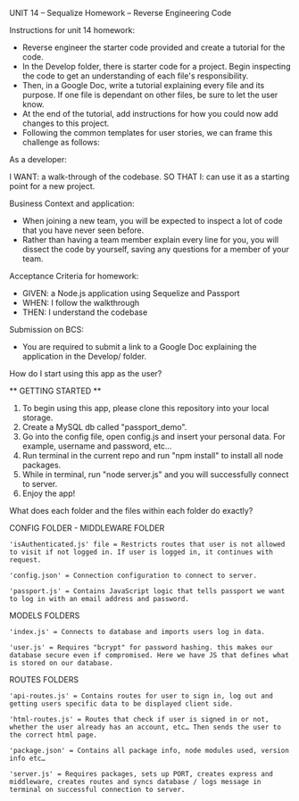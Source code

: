 UNIT 14 – Sequalize Homework – Reverse Engineering Code

Instructions for unit 14 homework:

-  Reverse engineer the starter code provided and create a tutorial for the code.
-  In the Develop folder, there is starter code for a project. Begin inspecting the code to get an understanding of each file's responsibility. 
-  Then, in a Google Doc, write a tutorial explaining every file and its purpose. If one file is dependant on other files, be sure to let the user know.
-  At the end of the tutorial, add instructions for how you could now add changes to this project.
-  Following the common templates for user stories, we can frame this challenge as follows:

As a developer:

I WANT:  a walk-through of the codebase.
SO THAT I:  can use it as a starting point for a new project.

Business Context and application:

-  When joining a new team, you will be expected to inspect a lot of code that you have never seen before. 
-  Rather than having a team member explain every line for you, you will dissect the code by yourself, saving any questions for a member of your team.

Acceptance Criteria for homework:

-  GIVEN: a Node.js application using Sequelize and Passport
-  WHEN: I follow the walkthrough
-  THEN: I understand the codebase

Submission on BCS:

-  You are required to submit a link to a Google Doc explaining the application in the Develop/ folder.



How do I start using this app as the user?

** GETTING STARTED **

1.  To begin using this app, please clone this repository into your local storage.
2.  Create a MySQL db called "passport_demo".
3.  Go into the config file, open config.js and insert your personal data. For example, username and password, etc…
4.  Run terminal in the current repo and run "npm install" to install all node packages.
5.  While in terminal, run "node server.js" and you will successfully connect to server.
6.  Enjoy the app!


What does each folder and the files within each folder do exactly?


CONFIG FOLDER
    -  MIDDLEWARE FOLDER 
    
    'isAuthenticated.js' file = Restricts routes that user is not allowed to visit if not logged in. If user is logged in, it continues with request.

	'config.json' = Connection configuration to connect to server.

    'passport.js' = Contains JavaScript logic that tells passport we want to log in with an email address and password.


MODELS FOLDERS

	'index.js' = Connects to database and imports users log in data.

    'user.js' = Requires "bcrypt" for password hashing. this makes our database secure even if compromised. Here we have JS that defines what is stored on our database.


ROUTES FOLDERS

    'api-routes.js' = Contains routes for user to sign in, log out and getting users specific data to be displayed client side.

    'html-routes.js' = Routes that check if user is signed in or not, whether the user already has an account, etc… Then sends the user to the correct html page.

	'package.json' = Contains all package info, node modules used, version info etc… 

	'server.js' = Requires packages, sets up PORT, creates express and middleware, creates routes and syncs database / logs message in terminal on successful connection to server.
	
